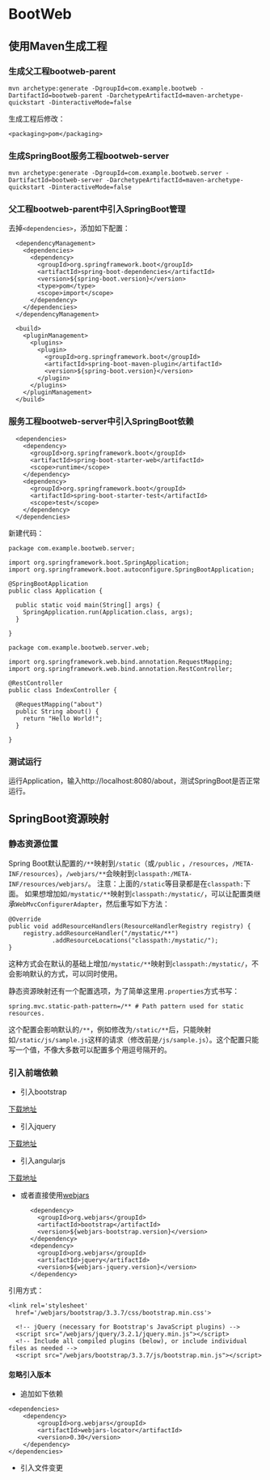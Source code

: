 # BootWeb

## 使用Maven生成工程

### 生成父工程bootweb-parent

```
mvn archetype:generate -DgroupId=com.example.bootweb -DartifactId=bootweb-parent -DarchetypeArtifactId=maven-archetype-quickstart -DinteractiveMode=false
```

生成工程后修改：
```
<packaging>pom</packaging>
```

### 生成SpringBoot服务工程bootweb-server

```
mvn archetype:generate -DgroupId=com.example.bootweb.server -DartifactId=bootweb-server -DarchetypeArtifactId=maven-archetype-quickstart -DinteractiveMode=false
```

### 父工程bootweb-parent中引入SpringBoot管理

去掉`<dependencies>`，添加如下配置：

```
  <dependencyManagement>
    <dependencies>
      <dependency>
        <groupId>org.springframework.boot</groupId>
        <artifactId>spring-boot-dependencies</artifactId>
        <version>${spring-boot.version}</version>
        <type>pom</type>
        <scope>import</scope>
      </dependency>
    </dependencies>
  </dependencyManagement>

  <build>
    <pluginManagement>
      <plugins>
        <plugin>
          <groupId>org.springframework.boot</groupId>
          <artifactId>spring-boot-maven-plugin</artifactId>
          <version>${spring-boot.version}</version>
        </plugin>
      </plugins>
    </pluginManagement>
  </build>
```

### 服务工程bootweb-server中引入SpringBoot依赖

```
  <dependencies>
    <dependency>
      <groupId>org.springframework.boot</groupId>
      <artifactId>spring-boot-starter-web</artifactId>
      <scope>runtime</scope>
    </dependency>
    <dependency>
      <groupId>org.springframework.boot</groupId>
      <artifactId>spring-boot-starter-test</artifactId>
      <scope>test</scope>
    </dependency>
  </dependencies>
```

新建代码：

```
package com.example.bootweb.server;

import org.springframework.boot.SpringApplication;
import org.springframework.boot.autoconfigure.SpringBootApplication;

@SpringBootApplication
public class Application {
  
  public static void main(String[] args) {
    SpringApplication.run(Application.class, args);
  }
  
}
```

```
package com.example.bootweb.server.web;

import org.springframework.web.bind.annotation.RequestMapping;
import org.springframework.web.bind.annotation.RestController;

@RestController
public class IndexController {

  @RequestMapping("about")
  public String about() {
    return "Hello World!";
  }
  
}
```

### 测试运行

运行Application，输入http://localhost:8080/about，测试SpringBoot是否正常运行。

## SpringBoot资源映射

### 静态资源位置

Spring Boot默认配置的`/**`映射到`/static`（或`/public` ，`/resources`，`/META-INF/resources`），`/webjars/**`会映射到`classpath:/META-INF/resources/webjars/`。
注意：上面的`/static`等目录都是在`classpath:`下面。
如果想增加如`/mystatic/**`映射到`classpath:/mystatic/`，可以让配置类继承`WebMvcConfigurerAdapter`，然后重写如下方法：

```
@Override
public void addResourceHandlers(ResourceHandlerRegistry registry) {
    registry.addResourceHandler("/mystatic/**")
            .addResourceLocations("classpath:/mystatic/");
}
```

这种方式会在默认的基础上增加`/mystatic/**`映射到`classpath:/mystatic/`，不会影响默认的方式，可以同时使用。

静态资源映射还有一个配置选项，为了简单这里用`.properties`方式书写：

```
spring.mvc.static-path-pattern=/** # Path pattern used for static resources.
```

这个配置会影响默认的`/**`，例如修改为`/static/**`后，只能映射如`/static/js/sample.js`这样的请求（修改前是`/js/sample.js`）。这个配置只能写一个值，不像大多数可以配置多个用逗号隔开的。

### 引入前端依赖

* 引入bootstrap

[下载地址](http://v3.bootcss.com/getting-started/#download)

* 引入jquery

[下载地址](http://jquery.com/download/)

* 引入angularjs

[下载地址](https://code.angularjs.org/)

* 或者直接使用[webjars](http://www.webjars.org/)

```
      <dependency>
        <groupId>org.webjars</groupId>
        <artifactId>bootstrap</artifactId>
        <version>${webjars-bootstrap.version}</version>
      </dependency>
      <dependency>
        <groupId>org.webjars</groupId>
        <artifactId>jquery</artifactId>
        <version>${webjars-jquery.version}</version>
      </dependency>
```

引用方式：

```
<link rel='stylesheet'
  href='/webjars/bootstrap/3.3.7/css/bootstrap.min.css'>
```

```
  <!-- jQuery (necessary for Bootstrap's JavaScript plugins) -->
  <script src="/webjars/jquery/3.2.1/jquery.min.js"></script>
  <!-- Include all compiled plugins (below), or include individual files as needed -->
  <script src="/webjars/bootstrap/3.3.7/js/bootstrap.min.js"></script>
```

#### 忽略引入版本

* 追加如下依赖

```
<dependencies>
    <dependency>
        <groupId>org.webjars</groupId>
        <artifactId>webjars-locator</artifactId>
        <version>0.30</version>
    </dependency>
</dependencies>
```

* 引入文件变更

```

```


